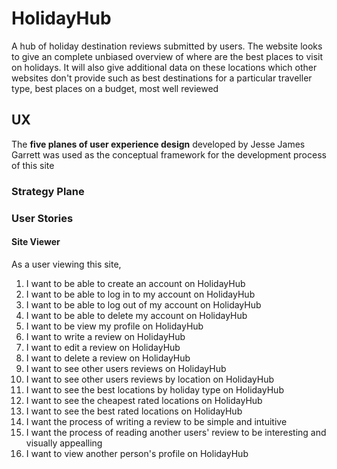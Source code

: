 # **HolidayHub**
A hub of holiday destination reviews submitted by users. The website looks to give an complete unbiased overview of where are the best places to visit on holidays. It will also give additional data on these locations which other websites don't provide such as best destinations for a particular traveller type, best places on a budget, most well reviewed

## **UX**
The **five planes of user experience design** developed by Jesse James Garrett was used as the conceptual framework for the development process of this site

### **Strategy Plane**

### **User Stories**

#### Site Viewer
As a user viewing this site, 
1. I want to be able to create an account on HolidayHub
2. I want to be able to log in to my account on HolidayHub
3. I want to be able to log out of my account on HolidayHub
4. I want to be able to delete my account on HolidayHub
5. I want to be view my profile on HolidayHub
6. I want to write a review on HolidayHub
7. I want to edit a review on HolidayHub
8. I want to delete a review on HolidayHub
9. I want to see other users reviews on HolidayHub
10. I want to see other users reviews by location on HolidayHub
11. I want to see the best locations by holiday type on HolidayHub
12. I want to see the cheapest rated locations on HolidayHub
13. I want to see the best rated locations on HolidayHub
14. I want the process of writing a review to be simple and intuitive
15. I want the process of reading another users' review to be interesting and visually appealling
16. I want to view another person's profile on HolidayHub

